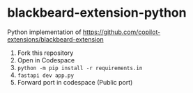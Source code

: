 # blackbeard-extension-python
Python implementation of https://github.com/copilot-extensions/blackbeard-extension

1. Fork this repository
2. Open in Codespace
3. `python -m pip install -r requirements.in`
4. `fastapi dev app.py`
5. Forward port in codespace (Public port)
